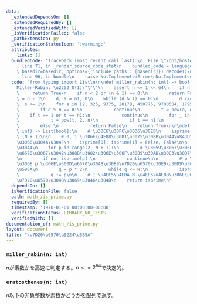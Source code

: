 ```yaml
---
data:
  _extendedDependsOn: []
  _extendedRequiredBy: []
  _extendedVerifiedWith: []
  _isVerificationFailed: false
  _pathExtension: py
  _verificationStatusIcon: ':warning:'
  attributes:
    links: []
  bundledCode: "Traceback (most recent call last):\n  File \"/opt/hostedtoolcache/PyPy/3.7.13/x64/site-packages/onlinejudge_verify/documentation/build.py\"\
    , line 71, in _render_source_code_stat\n    bundled_code = language.bundle(stat.path,\
    \ basedir=basedir, options={'include_paths': [basedir]}).decode()\n  File \"/opt/hostedtoolcache/PyPy/3.7.13/x64/site-packages/onlinejudge_verify/languages/python.py\"\
    , line 96, in bundle\n    raise NotImplementedError\nNotImplementedError\n"
  code: "from typing import List\n\n\ndef miller_rabin(n: int) -> bool:\n    \"\"\"\
    Miller-Rabin: \u2252 O(1)\"\"\"\n    assert n <= 1 << 64\n    if n == 2:\n   \
    \     return True\n    if n < 2 or (n & 1) == 0:\n        return False\n    n1\
    \ = n - 1\n    d, s = n1, 0\n    while (d & 1) == 0:\n        d //= 2\n      \
    \  s += 1\n    for a in [2, 325, 9375, 28178, 450775, 9780504, 1795265022]:\n\
    \        if a % n == 0:\n            continue\n        t = pow(a, d, n)\n    \
    \    if t == 1 or t == n1:\n            continue\n        for _ in range(s):\n\
    \            t = pow(t, 2, n)\n            if t == n1:\n                break\n\
    \        else:\n            return False\n    return True\n\n\ndef eratosthenes(N:\
    \ int) -> List[bool]:\n    # \u30C6\u30FC\u30D6\u30EB\n    isprime = [True] *\
    \ (N + 1)\n\n    # 0, 1 \u306F\u4E88\u3081\u3075\u308B\u3044\u843D\u3068\u3057\
    \u3066\u304A\u304F\n    isprime[0], isprime[1] = False, False\n\n    # \u3075\u308B\
    \u3044\n    for p in range(2, N + 1):\n        # \u3059\u3067\u306B\u5408\u6210\
    \u6570\u3067\u3042\u308B\u3082\u306E\u306F\u30B9\u30AD\u30C3\u30D7\u3059\u308B\
    \n        if not isprime[p]:\n            continue\n\n        # p \u4EE5\u5916\
    \u306E p \u306E\u500D\u6570\u304B\u3089\u7D20\u6570\u30E9\u30D9\u30EB\u3092\u5265\
    \u596A\n        q = p * 2\n        while q <= N:\n            isprime[q] = False\n\
    \            q += p\n\n    # 1 \u4EE5\u4E0A N \u4EE5\u4E0B\u306E\u6574\u6570\u304C\
    \u7D20\u6570\u304B\u3069\u3046\u304B\n    return isprime\n"
  dependsOn: []
  isVerificationFile: false
  path: math_/is_prime.py
  requiredBy: []
  timestamp: '1970-01-01 00:00:00+00:00'
  verificationStatus: LIBRARY_NO_TESTS
  verifiedWith: []
documentation_of: math_/is_prime.py
layout: document
title: "\u7D20\u6570\u5224\u5B9A"
---
```


### `miller_rabin(n: int)`

$n$が素数かを高速に判定する。$n<=2^{64}$で決定的。

### `eratosthenes(n: int)`

$n$以下の非負整数が素数かどうかを配列で返す。